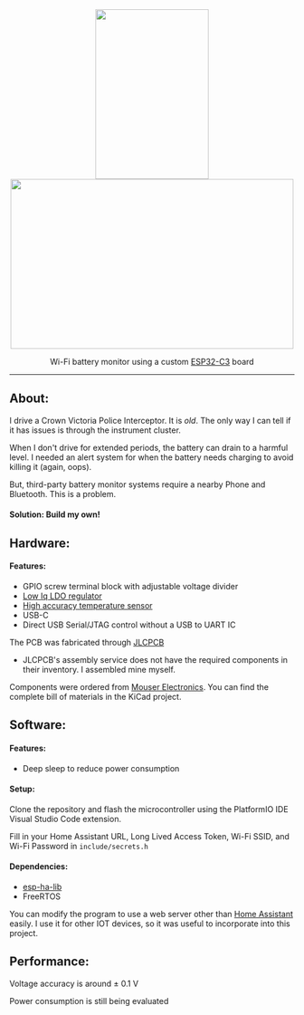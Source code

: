 <div align="center">
  
  <img src="https://github.com/ianwal/batterymonitor/assets/52143079/0b73d81e-2a91-4f7b-a16e-5897b8bf1a87" width="200" height="300">
  
  <img src="https://github.com/ianwal/batterymonitor/assets/52143079/21f15508-2c54-4fc7-be62-a272eb7c4d09" width="500" height="300">
  
  Wi-Fi battery monitor using a custom [ESP32-C3](https://www.espressif.com/sites/default/files/documentation/esp32-c3-wroom-02_datasheet_en.pdf) board
  
</div>

---
## About:

I drive a Crown Victoria Police Interceptor. It is *old*. The only way I can tell if it has issues is through the instrument cluster.

When I don't drive for extended periods, the battery can drain to a harmful level. I needed an alert system for when the battery needs charging to avoid killing it (again, oops).

But, third-party battery monitor systems require a nearby Phone and Bluetooth. This is a problem.

#### Solution: Build my own!

## Hardware:
#### Features:
- GPIO screw terminal block with adjustable voltage divider
- [Low Iq LDO regulator](https://www.diodes.com/assets/Datasheets/AP7361C.pdf)
- [High accuracy temperature sensor](https://www.ti.com/lit/ds/symlink/tmp235-q1.pdf)
- USB-C
- Direct USB Serial/JTAG control without a USB to UART IC

The PCB was fabricated through [JLCPCB](https://jlcpcb.com/)
- JLCPCB's assembly service does not have the required components in their inventory. I assembled mine myself.

Components were ordered from [Mouser Electronics](https://www.mouser.com). You can find the complete bill of materials in the KiCad project.

## Software:
#### Features:
- Deep sleep to reduce power consumption

#### Setup:

Clone the repository and flash the microcontroller using the PlatformIO IDE Visual Studio Code extension.

Fill in your Home Assistant URL, Long Lived Access Token, Wi-Fi SSID, and Wi-Fi Password in `include/secrets.h`

#### Dependencies:
- [esp-ha-lib](https://github.com/ianwal/esp-ha-lib)
- FreeRTOS

You can modify the program to use a web server other than [Home Assistant](https://www.home-assistant.io/) easily. I use it for other IOT devices, so it was useful to incorporate into this project.

## Performance:

Voltage accuracy is around ± 0.1 V

Power consumption is still being evaluated
